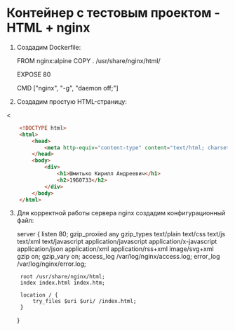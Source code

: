 # Контейнер с тестовым проектом - HTML + nginx

1. Создадим Dockerfile:

    FROM nginx:alpine 
    COPY . /usr/share/nginx/html/

    EXPOSE 80

    CMD ["nginx", "-g", "daemon off;"]

2. Создадим простую HTML-страницу:

<
```html
    <!DOCTYPE html>
    <html>
        <head>
            <meta http-equiv="content-type" content="text/html; charset=utf-8" />
        </head>
        <body>
            <div>
                <h1>Шмитько Кирилл Андреевич</h1>
                <h2>19Б0733</h2>
            </div>
        </body>
    </html>
```
>

3. Для корректной работы сервера nginx создадим конфигурационный файл:

    server {
        listen 80;
        gzip_proxied any
        gzip_types
            text/plain
            text/css
            text/js
            text/xml
            text/javascript
            application/javascript
            application/x-javascript
            application/json
            application/xml
            application/rss+xml
            image/svg+xml
            gzip on;
            gzip_vary on;
        access_log  /var/log/nginx/access.log;
        error_log   /var/log/nginx/error.log;

        root /usr/share/nginx/html;
        index index.html index.htm;

        location / {
            try_files $uri $uri/ /index.html;
        }
    }
